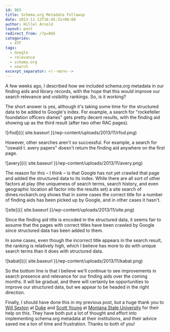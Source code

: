 ```yaml
---
id: 865
title: Schema.org Metadata Followup
date: 2013-11-12T16:45:31+00:00
author: Hillel Arnold
layout: post
redirect_from: /?p=865
categories:
  - XTF
tags:
  - Google
  - relevance
  - schema.org
  - search
excerpt_separator: <!--more-->
---
```


A few weeks ago, I described how we included schema.org metadata in our finding aids and library records, with the hope that this would improve our search relevance and visibility rankings. So, is it working?<!--more-->

The short answer is yes, although it's taking some time for the structured data to be added to Google's index. For example, a search for "rockefeller foundation officers diaries" gets pretty decent results, with the finding aid showing up as the third result (after two other RAC pages).

![rfod]({{ site.baseurl }}/wp-content/uploads/2013/11/rfod.png)

However, other searches aren't so successful. For example, a search for "oswald t. avery papers" doesn't return the finding aid anywhere on the first page.

![avery]({{ site.baseurl }}/wp-content/uploads/2013/11/avery.png)

The reason for this – I think – is that Google has not yet crawled that page and added the structured data to its index. While there are all sort of other factors at play (the uniqueness of search terms, search history, and even geographic location all factor into the results set) a site search of dimes.rockarch.org shows that in some cases the correct title for a number of finding aids has been picked up by Google, and in other cases it hasn't.

![site]({{ site.baseurl }}/wp-content/uploads/2013/11/site.png)

Since the finding aid title is encoded in the structured data, it seems fair to assume that the pages with correct titles have been crawled by Google since structured data has been added to them.

In some cases, even though the incorrect title appears in the search result, the ranking is relatively high, which I believe has more to do with unique search terms than it does with structured data.

![kabat]({{ site.baseurl }}/wp-content/uploads/2013/11/kabat.png)

So the bottom line is that I believe we'll continue to see improvements in search presence and relevance for our finding aids over the coming months. It will be gradual, and there will certainly be opportunities to improve our structured data, but we appear to be headed in the right direction.

Finally, I should have done this in my previous post, but a huge thank you to [Will Sexton](https://twitter.com/willsexton) at [Duke](http://duke.edu/) and [Scott Young](http://hellolibrarian.com/) at [Montana State University](http://www.montana.edu/) for their help on this. They have both put a lot of thought and effort into implementing schema.org metadata at their institutions, and their advice saved me a ton of time and frustration. Thanks to both of you!
